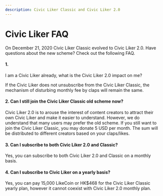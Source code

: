```yaml
---
description: Civic Liker Classic and Civic Liker 2.0
---
```


# Civic Liker FAQ

On December 21, 2020 Civic Liker Classic evolved to Civic Liker 2.0. Have questions about the new scheme? Check out the following FAQ.

#### 1. I am a Civic Liker already, what is the Civic Liker 2.0 impact on me?

If the Civic Liker does not unsubscribe from the Civic Liker Classic, the mechanism of disturbing monthly fee by claps will remain the same.

#### 2. Can I still join the Civic Liker Classic old scheme now?

Civic Liker 2.0 is to arouse the interest of content creators to attract their own Civic Liker and make it easier to understand. However, we do understand that many users may prefer the old scheme. If you still want to join the Civic Liker Classic, you may donate 5 USD per month. The sum will be distributed to different creators based on your claps/likes.

#### 3. Can I subscribe to both Civic Liker 2.0  and Classic?

Yes, you can subscribe to both Civic Liker 2.0 and Classic on a monthly basis.

#### 4.  Can I subscribe to Civic Liker on a yearly basis?

Yes, you can pay 15,000 LikeCoin or HK$468 for the Civic Liker Classic yearly plan, however it cannot coexist with Civic Liker 2.0 monthly plan.

#### 

